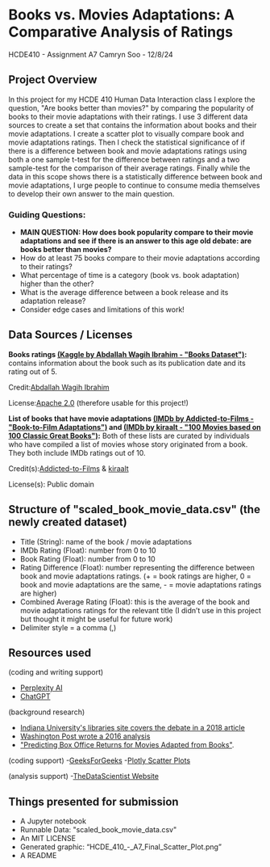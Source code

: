 # Books vs. Movies Adaptations: A Comparative Analysis of Ratings
HCDE410 - Assignment A7
Camryn Soo - 12/8/24

## Project Overview
In this project for my HCDE 410 Human Data Interaction class I explore the question, "Are books better than movies?" by comparing the popularity of books to their movie adaptations with their ratings. I use 3 different data sources to create a set that contains the information about books and their movie adaptations. I create a scatter plot to visually compare book and movie adaptations ratings. Then I check the statistical significance of if there is a difference between book and movie adaptations ratings using both a one sample t-test for the difference between ratings and a two sample-test for the comparison of their average ratings. Finally while the data in this scope shows there is a statistically difference between book and movie adaptations, I urge people to continue to consume media themselves to develop their own answer to the main question.

### Guiding Questions:
- **MAIN QUESTION: How does book popularity compare to their movie adaptations and see if there is an answer to this age old debate: are books better than movies?**
- How do at least 75 books compare to their movie adaptations according to their ratings?
- What percentage of time is a category (book vs. book adaptation) higher than the other?
- What is the average difference between a book release and its adaptation release?
- Consider edge cases and limitations of this work!


## Data Sources / Licenses
**Books ratings [(Kaggle by Abdallah Wagih Ibrahim - ](https://www.kaggle.com/abdallahwagih)["Books Dataset")](https://www.kaggle.com/datasets/abdallahwagih/books-dataset):** contains information about the book such as its publication date and its rating out of 5.

Credit:[Abdallah Wagih Ibrahim](https://www.kaggle.com/abdallahwagih)

License:[Apache 2.0](https://www.apache.org/licenses/LICENSE-2.0) (therefore usable for this project!)

**List of books that have movie adaptations [(IMDb by Addicted-to-Films - ](https://www.imdb.com/user/ur3017944/?ref_=ls_usr_ov) ["Book-to-Film Adaptations")](https://www.imdb.com/list/ls000989358/?view=compact&sort=alpha%2Casc) and [(IMDb by kiraalt - ](https://www.imdb.com/user/ur3582225/?ref_=ls_usr_ov)["100 Movies based on 100 Classic Great Books")](https://www.imdb.com/list/ls074934904/):** Both of these lists are curated by individuals who have compiled a list of movies whose story originated from a book. They both include IMDb ratings out of 10.

Credit(s):[Addicted-to-Films](https://www.imdb.com/user/ur3017944/?ref_=ls_usr_ov) & [kiraalt](https://www.imdb.com/user/ur3582225/?ref_=ls_usr_ov)

License(s): Public domain


## Structure of "scaled_book_movie_data.csv" (the newly created dataset)
- Title (String): name of the book / movie adaptations
- IMDb Rating (Float): number from 0 to 10
- Book Rating (Float): number from 0 to 10
- Rating Difference (Float): number representing the difference between book and movie adaptations ratings. (+ = book ratings are higher, 0 = book and movie adaptations are the same, - = movie adaptations ratings are higher)
- Combined Average Rating (Float): this is the average of the book and movie adaptations ratings for the relevant title (I didn’t use in this project but thought it might be useful for future work)
- Delimiter style = a comma (,)


## Resources used
(coding and writing support)
- [Perplexity AI](https://www.perplexity.ai/)
- [ChatGPT](https://chatgpt.com/)
  
(background research)
- [Indiana University's libraries site covers the debate in a 2018 article](https://blogs.libraries.indiana.edu/mediabeat/2018/03/19/books-vs-movies-the-age-old-debate/)
- [Washington Post wrote a 2016 analysis](https://www.washingtonpost.com/news/wonk/wp/2016/01/05/the-book-really-is-better-than-the-movie/)
- ["Predicting Box Office Returns for Movies Adapted from Books"](https://saas.studentorg.berkeley.edu/rp/box-office).

(coding support)
-[GeeksForGeeks](https://www.geeksforgeeks.org/python-convert-list-of-dictionaries-to-list-of-lists/)
-[Plotly Scatter Plots](https://plotly.com/python/line-and-scatter/)

(analysis support)
-[TheDataScientist Website](https://thedatascientist.com/how-to-do-a-t-test-in-python/)


## Things presented for submission
- A Jupyter notebook 
- Runnable Data: "scaled_book_movie_data.csv"
- An MIT LICENSE
- Generated graphic: “HCDE_410_-_A7_Final_Scatter_Plot.png”
- A README
